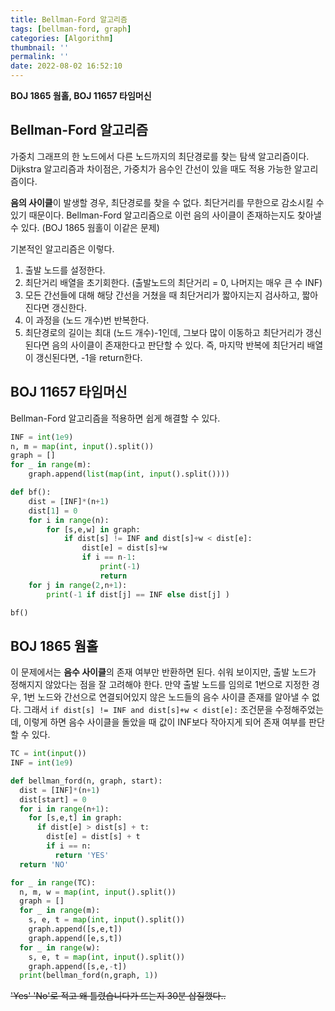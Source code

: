 ```yaml
---
title: Bellman-Ford 알고리즘
tags: [bellman-ford, graph]
categories: [Algorithm]
thumbnail: ''
permalink: ''
date: 2022-08-02 16:52:10
---
```


**BOJ 1865 웜홀, BOJ 11657 타임머신**

<!-- excerpt -->

<!-- toc -->

## Bellman-Ford 알고리즘

가중치 그래프의 한 노드에서 다른 노드까지의 최단경로를 찾는 탐색 알고리즘이다. Dijkstra 알고리즘과 차이점은, 가중치가 음수인 간선이 있을 때도 적용 가능한 알고리즘이다.

**음의 사이클**이 발생할 경우, 최단경로를 찾을 수 없다. 최단거리를 무한으로 감소시킬 수 있기 때문이다.
Bellman-Ford 알고리즘으로 이런 음의 사이클이 존재하는지도 찾아낼 수 있다. (BOJ 1865 웜홀이 이같은 문제)

기본적인 알고리즘은 이렇다.

1. 출발 노드를 설정한다.
1. 최단거리 배열을 초기회한다. (출발노드의 최단거리 = 0, 나머지는 매우 큰 수 INF)
1. 모든 간선들에 대해 해당 간선을 거쳤을 때 최단거리가 짧아지는지 검사하고, 짧아진다면 갱신한다.
1. 이 과정을 (노드 개수)번 반복한다.
1. 최단경로의 길이는 최대 (노드 개수)-1인데, 그보다 많이 이동하고 최단거리가 갱신된다면 음의 사이클이 존재한다고 판단할 수 있다. 즉, 마지막 반복에 최단거리 배열이 갱신된다면, -1을 return한다.

## BOJ 11657 타임머신

Bellman-Ford 알고리즘을 적용하면 쉽게 해결할 수 있다.

```python
INF = int(1e9)
n, m = map(int, input().split())
graph = []
for _ in range(m):
    graph.append(list(map(int, input().split())))

def bf():
    dist = [INF]*(n+1)
    dist[1] = 0
    for i in range(n):
        for [s,e,w] in graph:
            if dist[s] != INF and dist[s]+w < dist[e]:
                dist[e] = dist[s]+w
                if i == n-1:
                    print(-1)
                    return
    for j in range(2,n+1):
        print(-1 if dist[j] == INF else dist[j] )

bf()
```

## BOJ 1865 웜홀

이 문제에서는 **음수 사이클**의 존재 여부만 반환하면 된다. 쉬워 보이지만, 출발 노드가 정해지지 않았다는 점을 잘 고려해야 한다.
만약 출발 노드를 임의로 1번으로 지정한 경우, 1번 노드와 간선으로 연결되어있지 않은 노드들의 음수 사이클 존재를 알아낼 수 없다.
그래서 `if dist[s] != INF and dist[s]+w < dist[e]:` 조건문을 수정해주었는데, 이렇게 하면 음수 사이클을 돌았을 때 값이 INF보다 작아지게 되어 존재 여부를 판단할 수 있다.

```python
TC = int(input())
INF = int(1e9)

def bellman_ford(n, graph, start):
  dist = [INF]*(n+1)
  dist[start] = 0
  for i in range(n+1):
    for [s,e,t] in graph:
      if dist[e] > dist[s] + t:
        dist[e] = dist[s] + t
        if i == n:
          return 'YES'
  return 'NO'

for _ in range(TC):
  n, m, w = map(int, input().split())
  graph = []
  for _ in range(m):
    s, e, t = map(int, input().split())
    graph.append([s,e,t])
    graph.append([e,s,t])
  for _ in range(w):
    s, e, t = map(int, input().split())
    graph.append([s,e,-t])
  print(bellman_ford(n,graph, 1))
```

~~'Yes' 'No'로 적고 왜 틀렸습니다가 뜨는지 30분 삽질했다..~~
